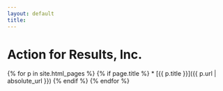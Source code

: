 ```yaml
---
layout: default
title:
---
```

# Action for Results, Inc.

{% for p in site.html_pages %}
    {% if page.title %}
        * [{{ p.title }}]({{ p.url | absolute_url }})
    {% endif %}
{% endfor %}


